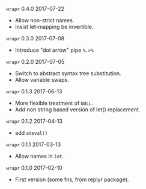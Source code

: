
`wrapr` 0.4.0 2017-07-22

 * Allow non-strict names.
 * Insist let-mapping be invertible.
 
`wrapr` 0.3.0 2017-07-08

 * Introduce "dot arrow" pipe `%.>%`

`wrapr` 0.2.0 2017-07-05

 * Switch to abstract syntax tree substitution.
 * Allow variable swaps.

`wrapr` 0.1.3 2017-06-13

 * More flexible treatment of `NULL`.
 * Add non string based version of let() replacement.

`wrapr` 0.1.2 2017-04-13
 
 * add `ateval()`

`wrapr` 0.1.1 2017-03-13

 * Allow names in `let`.

`wrapr` 0.1.0 2017-02-10
 
 * First version (some fns, from replyr package).
